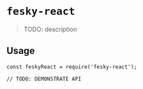 # `fesky-react`

> TODO: description

## Usage

```
const feskyReact = require('fesky-react');

// TODO: DEMONSTRATE API
```
